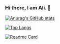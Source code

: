 ### Hi there, I am Ali. 👋


[![Anurag's GitHub stats](https://github-readme-stats.vercel.app/api?username=alikonar&show_icons=true&theme=radical)
](https://github.com/anuraghazra/github-readme-stats)

[![Top Langs](https://github-readme-stats.vercel.app/api/top-langs/?username=alikonar&layout=compact)](https://github.com/anuraghazra/github-readme-stats)

[![Readme Card](https://github-readme-stats.vercel.app/api/pin/?username=alikonar&repo=FinalProject)](https://github.com/anuraghazra/github-readme-stats)





